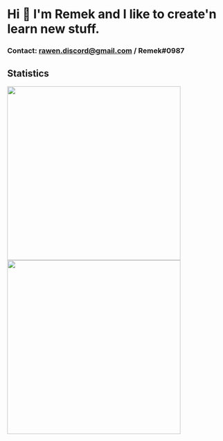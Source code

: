# Hi 👋 I'm Remek and I like to create'n learn new stuff.
### Contact: rawen.discord@gmail.com / Remek#0987
## Statistics
<img align="left" width="400px" src="https://github-readme-stats.vercel.app/api/wakatime?username=Rawen&show_icons=true" />
<img align="left" width="400px" src="https://github-readme-stats.vercel.app/api?username=Rawen2344&count_private=true&show_icons=true" />
